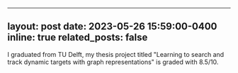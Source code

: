 <!--
 * @Description: 
 * @Version: 1.0
 * @Autor: Shijie Cong
 * @Date: 2023-10-16 18:13:57
 * @LastEditors: Shijie Cong
 * @LastEditTime: 2023-10-16 18:36:52
-->
---
layout: post
date: 2023-05-26 15:59:00-0400
inline: true
related_posts: false
---

I graduated from TU Delft, my thesis project titled "Learning to search and track dynamic targets with graph representations" is graded with 8.5/10.
